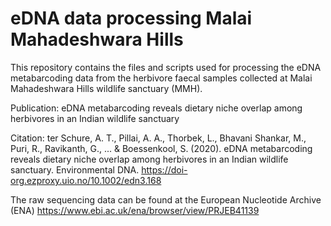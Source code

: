 # eDNA data processing Malai Mahadeshwara Hills

This repository contains the files and scripts used for processing the eDNA metabarcoding data from the herbivore faecal samples collected at Malai Mahadeshwara Hills wildlife sanctuary (MMH).

Publication: eDNA metabarcoding reveals dietary niche overlap among herbivores in an Indian wildlife sanctuary

Citation: ter Schure, A. T., Pillai, A. A., Thorbek, L., Bhavani Shankar, M., Puri, R., Ravikanth, G., ... & Boessenkool, S. (2020). eDNA metabarcoding reveals dietary niche overlap among herbivores in an Indian wildlife sanctuary. Environmental DNA.
https://doi-org.ezproxy.uio.no/10.1002/edn3.168

The raw sequencing data can be found at the European Nucleotide Archive (ENA) https://www.ebi.ac.uk/ena/browser/view/PRJEB41139
